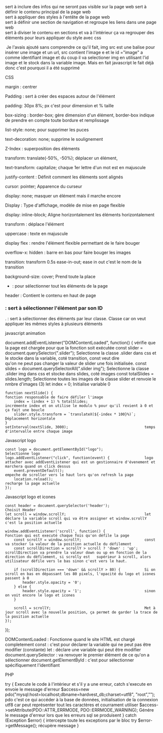 <head> sert à inclure des infos qui ne seront pas visible sur la page web

<body> sert à définir le contenu principal de la page web

<section class="header"> sert à appliquer des styles à l'entête de la page web

<nav> sert à définir une section de navigation et regroupe les liens dans une page web

<div class=""> sert à diviser le contenu en sections et va à l'intérieur ça va regrouper des éléments pour leurs appliquer du style avec css

<img src="" id="image"> Je l'avais ajouté sans comprendre ce qu'il fait, img src est une balise pour insérer une image et un url, src contient l'image e et le id ="image" a comme identifiant image et du coup il va selectioner img en utilisant l'id image et le stock dans la variable image. Mais en fait javascript le fait déjà donc c'est pourquoi il a été supprimé


CSS

margin : centrer

Padding : sert à créer des espaces autour de l'élément

padding: 30px 8%; px c'est pour dimension et % taille

box-sizing : border-box; gère dimension d'un élément, border-box indique de prendre en compte toute bordure et remplissage

list-style: none; pour supprimer les puces

text-decoration: none; supprime le soulignement

Z-Index : superposition des éléments

transform: translate(-50%, -50%); déplacer un élément, 

text-transform: capitalize; chaque 1er lettre d'un mot est en majuscule

justify-content : Définit comment les éléments sont alignés

cursor: pointer; Apparence du curseur

display: none; masquer un élément mais il marche encore

Display : Type d'affichage, modèle de mise en page flexible

display: inline-block; Aligne horizontalement les éléments horizontalement

transform : déplace l'élément

uppercase : texte en majuscule

display flex : rendre l'élément flexible permettant de le faire bouger

overflow-x: hidden : barre en bas pour faire bouger les images

transition: transform 0.5s ease-in-out; ease in out c'est le nom de la transition

background-size: cover; Prend toute la place

* : pour sélectionner tout les éléments de la page

header : Contient le contenu en haut de page

# : sert à sélectionner l'élément par son ID

. : sert à sélectionner des éléments par leur classe. Classe car on veut appliquer les mêmes styles à plusieurs éléments



javascript animation

document.addEventListener("DOMContentLoaded", function() {          vérifie que la page est chargée pour que la fonction soit exécutée
    const slider = document.querySelector(".slider");               Selectionne la classe .slider dans css et le stocke dans la variable, coté transition, const veut dire  
                                                                    qu'on ne peut pas changer la valeur de slider une fois initialisée.
    const slides = document.querySelectorAll(".slider img");        Selectionne la classe .slider img dans css et stocke dans slides, coté images
    const totalSlides = slides.length;                              Selectionne toutes les images de la classe slider et renvoie le nmbre d'images (3)
    let index = 0;                                                  Initialise variable 0

    function nextSlide() {                                          fonction responsable de faire défiler l'image
        index = (index + 1) % totalSlides;                          incrémente index et on utilise le modulo % pour qu'il revient à 0 et ça fait une boucle
        slider.style.transform = `translateX(${-index * 100}%)`;    Déplacement horizontale
    }
    setInterval(nextSlide, 3000);                                   temps d'intervalle entre chaque image


Javascript logo

    const logo = document.getElementById("logo");                   Selectionne logo 
    logo.addEventListener("click", function(event) {                logo attacher avec addEventListener qui est un gestionnaire d'évenement et marchera quand on click dessus
        event.preventDefault();                                     empeche de scroller vers le haut lors qu'on refresh la page
        location.reload();                                          recharge la page actuelle
    });


Javascript logo et icones

    const header = document.querySelector('header');                Choisit Header
    let scroll = window.scrollY;                                    let déclare la variable scroll qui va être assigner et window.scrollY c'est la position actuelle     

    window.addEventListener('scroll', function() {                  Fonction qui est executé chaque fois qu'on défile la page
        const scrollY = window.scrollY;                             const va stocker la valeur de la position actuelle du défilement 
        const scrollDirection = scrollY > scroll ? 'down' : 'up';   scrollDirection va prendre la valeur down ou up en fonction de la direction du défilement, si scrolly est   supérieur à scroll, alors utilisateur défile vers le bas sinon c'est vers le haut.

        if (scrollDirection === 'down' && scrollY > 80) {           Si on scroll en bas en dépassant les 80 pixels, l'opacité du logo et icones passent à 0
            header.style.opacity = '0'; 
        } else {
            header.style.opacity = '1';                             sinon on voit encore le logo et icones
        }

        scroll = scrollY;                                           Met à jour scroll avec la nouvelle position, ça permet de garder la trace de la position actuelle
    });
});


DOMContentLoaded : Fonctionne quand le site HTML est chargé completement
const :  c'est pour déclarer la variable qui ne peut pas être modifier (constante)
let : déclare une variable qui peut être modifier
document.querySelector : va renvoyer le premier élément de ce qu'on a sélectionner
document.getElementById : c'est pour sélectionner spécifiquement l'identifiant


PHP

try {                                                               Execute le code à l'intérieur et s'il y a une erreur, catch s'execute en envoie le message d'erreur
    $access=new pdo("mysql:host=localhost;dbname=hardvest_db;charset=utf8", "root",""); pdo c'est ce qui accéder à la base de données, initialisation de la connexion
                                                                    utf8 car peut représenter tout les caractères et courrament utiliser
    $access->setAttribute(PDO::ATTR_ERRMODE, PDO::ERRMODE_WARNING); Génére le message d'erreur lors que les erreurs sql se produisent
} catch (Exception $error) {                                        intercepte toute les exceptions par le bloc try
    $error->getMessage();                                           récupère  message 
}
